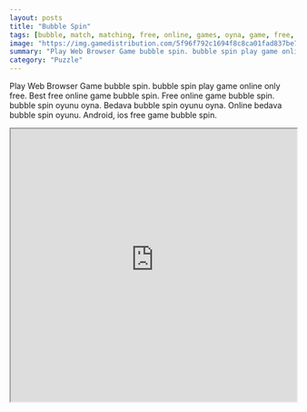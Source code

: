 ```yaml
---
layout: posts
title: "Bubble Spin"
tags: [bubble, match, matching, free, online, games, oyna, game, free, games, play, play, games]
image: "https://img.gamedistribution.com/5f96f792c1694f8c8ca01fad837be79a.jpg"
summary: "Play Web Browser Game bubble spin. bubble spin play game online only free. Best free online game bubble spin. Free online game bubble spin. bubble spin oyunu oyna. Bedava bubble spin oyunu oyna. Online bedava bubble spin oyunu. Android, ios free game bubble spin."
category: "Puzzle"
---
```


Play Web Browser Game bubble spin. bubble spin play game online only free. Best free online game bubble spin. Free online game bubble spin. bubble spin oyunu oyna. Bedava bubble spin oyunu oyna. Online bedava bubble spin oyunu. Android, ios free game bubble spin.

<iframe width="100%" height="480px;" src="https://html5.gamedistribution.com/5f96f792c1694f8c8ca01fad837be79a/"></iframe>